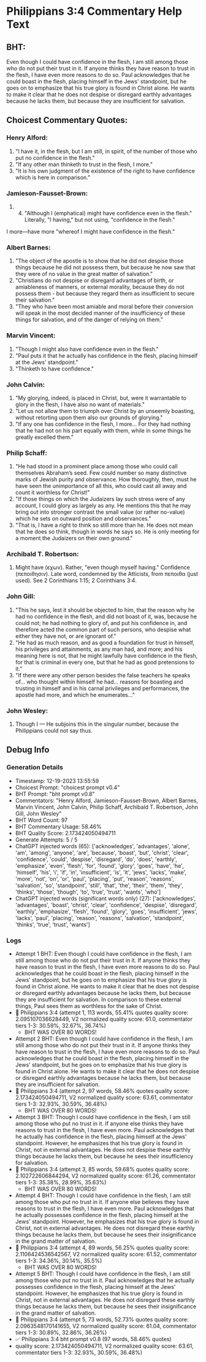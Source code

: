 # Philippians 3:4 Commentary Help Text

## BHT:
Even though I could have confidence in the flesh, I am still among those who do not put their trust in it. If anyone thinks they have reason to trust in the flesh, I have even more reasons to do so. Paul acknowledges that he could boast in the flesh, placing himself in the Jews' standpoint, but he goes on to emphasize that his true glory is found in Christ alone. He wants to make it clear that he does not despise or disregard earthly advantages because he lacks them, but because they are insufficient for salvation.

## Choicest Commentary Quotes:
### Henry Alford:
1. "I have it, in the flesh, but I am still, in spirit, of the number of those who put no confidence in the flesh."
2. "If any other man thinketh to trust in the flesh, I more."
3. "It is his own judgment of the existence of the right to have confidence which is here in comparison."

### Jamieson-Fausset-Brown:
1. 4. "Although I (emphatical)
	might have confidence even in the flesh." Literally, "I
	having," but not using, "confidence in the flesh."
	
I more—have more
	"whereof I might have confidence in the flesh."


### Albert Barnes:
1. "The object of the apostle is to show that he did not despise those things because he did not possess them, but because he now saw that they were of no value in the great matter of salvation."
2. "Christians do not despise or disregard advantages of birth, or amiableness of manners, or external morality, because they do not possess them - but because they regard them as insufficient to secure their salvation."
3. "They who have been most amiable and moral before their conversion will speak in the most decided manner of the insufficiency of these things for salvation, and of the danger of relying on them."

### Marvin Vincent:
1. "Though I might also have confidence even in the flesh."
2. "Paul puts it that he actually has confidence in the flesh, placing himself at the Jews' standpoint."
3. "Thinketh to have confidence."

### John Calvin:
1. "My glorying, indeed, is placed in Christ, but, were it warrantable to glory in the flesh, I have also no want of materials."
2. "Let us not allow them to triumph over Christ by an unseemly boasting, without retorting upon them also our grounds of glorying."
3. "If any one has confidence in the flesh, I more... For they had nothing that he had not on his part equally with them, while in some things he greatly excelled them."

### Philip Schaff:
1. "He had stood in a prominent place among those who could call themselves Abraham’s seed. Few could number so many distinctive marks of Jewish purity and observance. How thoroughly, then, must he have seen the unimportance of all this, who could cast all away and count it worthless for Christ!"
2. "If those things on which the Judaizers lay such stress were of any account, I could glory as largely as any. He mentions this that he may bring out into stronger contrast the small value (or rather no-value) which he sets on outward position and observances."
3. "That is, I have a right to think so still more than he. He does not mean that he does so think, though in words he says so. He is only meeting for a moment the Judaizers on their own ground."

### Archibald T. Robertson:
1.  Might have (εχων). Rather, "even though myself having."
Confidence (πεποιθησιν). Late word, condemned by the Atticists, from πεποιθα (just used). See 2 Corinthians 1:15; 2 Corinthians 3:4. 


### John Gill:
1. "This he says, lest it should be objected to him, that the reason why he had no confidence in the flesh, and did not boast of it, was, because he could not; he had nothing to glory of, and put his confidence in, and therefore acted the common part of such persons, who despise what either they have not, or are ignorant of."
2. "He had as much reason, and as good a foundation for trust in himself, his privileges and attainments, as any man had, and more; and his meaning here is not, that he might lawfully have confidence in the flesh, for that is criminal in every one, but that he had as good pretensions to it."
3. "If there were any other person besides the false teachers he speaks of... who thought within himself he had... reasons for boasting and trusting in himself and in his carnal privileges and performances, the apostle had more, and which he enumerates..."

### John Wesley:
1. Though I — He subjoins this in the singular number, because the Philippians could not say thus.



## Debug Info
### Generation Details
- Timestamp: 12-19-2023 13:55:59
- Choicest Prompt: "choicest prompt v0.4"
- BHT Prompt: "bht prompt v0.8"
- Commentators: "Henry Alford, Jamieson-Fausset-Brown, Albert Barnes, Marvin Vincent, John Calvin, Philip Schaff, Archibald T. Robertson, John Gill, John Wesley"
- BHT Word Count: 97
- BHT Commentary Usage: 58.46%
- BHT Quality Score: 2.173424050494711
- Generate Attempts: 5 / 5
- ChatGPT injected words (65):
	['acknowledges', 'advantages', 'alone', 'am', 'among', 'anyone', 'are', 'because', 'boast', 'but', 'christ', 'clear', 'confidence', 'could', 'despise', 'disregard', 'do', 'does', 'earthly', 'emphasize', 'even', 'flesh', 'for', 'found', 'glory', 'goes', 'have', 'he', 'himself', 'his', 'i', 'if', 'in', 'insufficient', 'is', 'it', 'jews', 'lacks', 'make', 'more', 'not', 'on', 'or', 'paul', 'placing', 'put', 'reason', 'reasons', 'salvation', 'so', 'standpoint', 'still', 'that', 'the', 'their', 'them', 'they', 'thinks', 'those', 'though', 'to', 'true', 'trust', 'wants', 'who']
- ChatGPT injected words (significant words only) (27):
	['acknowledges', 'advantages', 'boast', 'christ', 'clear', 'confidence', 'despise', 'disregard', 'earthly', 'emphasize', 'flesh', 'found', 'glory', 'goes', 'insufficient', 'jews', 'lacks', 'paul', 'placing', 'reason', 'reasons', 'salvation', 'standpoint', 'thinks', 'true', 'trust', 'wants']

### Logs
- Attempt 1 BHT: Even though I could have confidence in the flesh, I am still among those who do not put their trust in it. If anyone thinks they have reason to trust in the flesh, I have even more reasons to do so. Paul acknowledges that he could boast in the flesh, placing himself in the Jews' standpoint, but he goes on to emphasize that his true glory is found in Christ alone. He wants to make it clear that he does not despise or disregard earthly advantages because he lacks them, but because they are insufficient for salvation. In comparison to these external things, Paul sees them as worthless for the sake of Christ.
- 🔄 Philippians 3:4 (attempt 1, 113 words, 55.41% quotes quality score: 2.095107036628449, V2 normalized quality score: 61.0, commentator tiers 1-3: 30.59%, 32.67%, 36.74%) 
	- BHT WAS OVER 80 WORDS!
- Attempt 2 BHT: Even though I could have confidence in the flesh, I am still among those who do not put their trust in it. If anyone thinks they have reason to trust in the flesh, I have even more reasons to do so. Paul acknowledges that he could boast in the flesh, placing himself in the Jews' standpoint, but he goes on to emphasize that his true glory is found in Christ alone. He wants to make it clear that he does not despise or disregard earthly advantages because he lacks them, but because they are insufficient for salvation.
- 🔄 Philippians 3:4 (attempt 2, 97 words, 58.46% quotes quality score: 2.173424050494711, V2 normalized quality score: 63.61, commentator tiers 1-3: 32.93%, 30.59%, 36.48%) 
	- BHT WAS OVER 80 WORDS!
- Attempt 3 BHT: Though I could have confidence in the flesh, I am still among those who put no trust in it. If anyone else thinks they have reasons to trust in the flesh, I have even more. Paul acknowledges that he actually has confidence in the flesh, placing himself at the Jews' standpoint. However, he emphasizes that his true glory is found in Christ, not in external advantages. He does not despise these earthly things because he lacks them, but because he sees their insufficiency for salvation.
- 🔄 Philippians 3:4 (attempt 3, 85 words, 59.68% quotes quality score: 2.102722606844294, V2 normalized quality score: 61.26, commentator tiers 1-3: 35.38%, 28.99%, 35.63%) 
	- BHT WAS OVER 80 WORDS!
- Attempt 4 BHT: Though I could have confidence in the flesh, I am still among those who put no trust in it. If anyone else believes they have reasons to trust in the flesh, I have even more. Paul acknowledges that he actually possesses confidence in the flesh, placing himself at the Jews' standpoint. However, he emphasizes that his true glory is found in Christ, not in external advantages. He does not disregard these earthly things because he lacks them, but because he sees their insignificance in the grand matter of salvation.
- 🔄 Philippians 3:4 (attempt 4, 89 words, 56.25% quotes quality score: 2.1106424536542567, V2 normalized quality score: 61.52, commentator tiers 1-3: 34.36%, 30.14%, 35.5%) 
	- BHT WAS OVER 80 WORDS!
- Attempt 5 BHT: Though I could have confidence in the flesh, I am still among those who put no trust in it. Paul acknowledges that he actually possesses confidence in the flesh, placing himself at the Jews' standpoint. However, he emphasizes that his true glory is found in Christ, not in external advantages. He does not disregard these earthly things because he lacks them, but because he sees their insignificance in the grand matter of salvation.
- 🔄 Philippians 3:4 (attempt 5, 73 words, 52.73% quotes quality score: 2.0963548170141655, V2 normalized quality score: 61.04, commentator tiers 1-3: 30.89%, 32.86%, 36.26%)
- ✅ Philippians 3:4 bht prompt v0.8 (97 words, 58.46% quotes)
- quality score: 2.173424050494711, V2 normalized quality score: 63.61, commentator tiers 1-3: 32.93%, 30.59%, 36.48%)